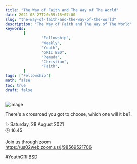 ```yaml
---
title: "The Way of Faith and The Way of The World"
date: 2021-08-27T20:59:15+07:00
slug: "the-way-of-faith-and-the-way-of-the-world"
description: "The Way of Faith and The Way of The World"
keywords:
        [
                "Fellowship",
                "Weekly",
                "Youth",
                "GRII BSD",
                "Pemuda",
                "Christian",
                "Faith",
        ]
tags: ["Fellowship"]
math: false
toc: true
draft: false
---
```


![image](/images/events/20210828.jpeg)

There's a crossroad you got to choose, which one will it be?.

✨ Saturday, 28 August 2021\
🕓 16.45

Join us through zoom\
https://us02web.zoom.us/j/98569521706

#YouthGRIIBSD
